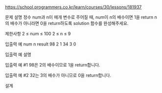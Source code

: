 https://school.programmers.co.kr/learn/courses/30/lessons/181937

문제 설명
정수 num과 n이 매개 변수로 주어질 때, num이 n의 배수이면 1을 return n의 배수가 아니라면 0을 return하도록 solution 함수를 완성해주세요.

제한사항
2 ≤ num ≤ 100
2 ≤ n ≤ 9

입출력 예
num	n	result
98	2	1
34	3	0

입출력 예 설명

입출력 예 #1
98은 2의 배수이므로 1을 return합니다.

입출력 예 #2
32는 3의 배수가 아니므로 0을 return합니다.

설계

